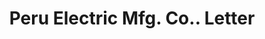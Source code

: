 ---
doi: 10.7916/D8903FSN
date_other: '1892'
date_other_textual: '1892'
form: correspondence
genre:
- Letters (correspondence)
name:
- Peru Electric Mfg. Co.
object_in_context_url: https://biggert.cul.columbia.edu/items/view/ave_biggert_00297
subject_hierarchical_geographic:
- Peru, Indiana, United States
subject_name:
- Peru Electric Mfg. Co.
title: Peru Electric Mfg. Co.. Letter
sort_title: Peru Electric Mfg. Co.. Letter
call_number: ave_biggert_00297
coordinates:
- 40.757777777777775,-86.06777777777778
pid: ave_biggert_00297
identifiers: ave_biggert_00297
thumbnail: https://derivativo-2.library.columbia.edu/iiif/2/ldpd:344267/full/!256,256/0/native.jpg
permalink: /biggert/ave_biggert_00297/
layout: iiif-image-page
---